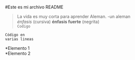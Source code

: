 #Este es mi archivo README  
> La vida es muy corta para aprender Aleman. -un aleman  
*énfasis* (cursiva)
**énfasis fuerte** (negrita)  
`Codigo`
```[Lenguaje]  
Código en  
varias lineas
```  
*Elemento 1  
*Elemento 2  
